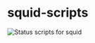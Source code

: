 squid-scripts
=============

![Status](https://api.travis-ci.org/sinfallas/squid-scripts.svg) 
scripts for squid
